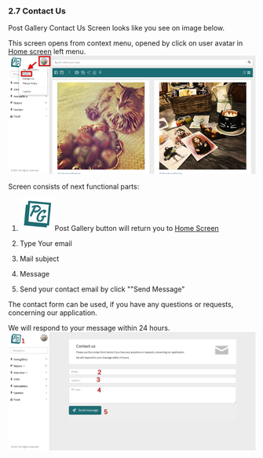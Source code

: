 ### 2.7 Contact Us

Post Gallery Contact Us Screen looks like you see on image below.

This screen opens from context menu, opened by click on user avatar in [Home screen](/app-review.md) left menu.![](/assets/profile_menu.png)

Screen consists of next functional parts:

1. ![](/assets/pg_button.png)Post Gallery button will return you to [Home Screen](/app-review.md)

2. Type Your email

3. Mail subject

4. Message

5. Send your contact email by click ""Send Message"

The contact form can be used, if you have any questions or requests, concerning our application.

We will respond to your message within 24 hours.![](/assets/contact.png)

